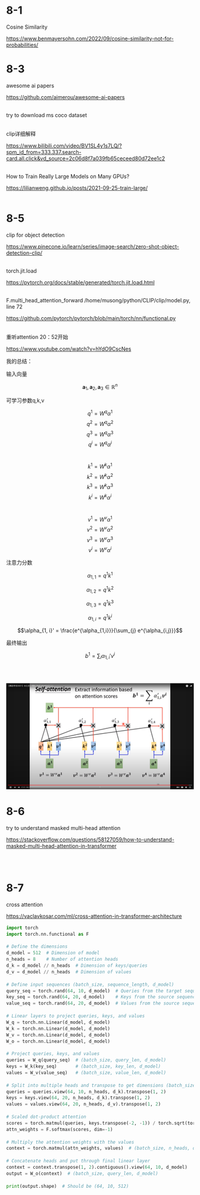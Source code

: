 # 8-1

Cosine Similarity

https://www.benmayersohn.com/2022/09/cosine-similarity-not-for-probabilities/

# 8-3

awesome ai papers

https://github.com/aimerou/awesome-ai-papers
</br></br>

try to download ms coco dataset
</br></br>

clip详细解释

https://www.bilibili.com/video/BV1SL4y1s7LQ/?spm_id_from=333.337.search-card.all.click&vd_source=2c06d8f7a039fb65ceceed80d72ee1c2
</br></br>

How to Train Really Large Models on Many GPUs?

https://lilianweng.github.io/posts/2021-09-25-train-large/
</br></br>

# 8-5

clip for object detection

https://www.pinecone.io/learn/series/image-search/zero-shot-object-detection-clip/
</br></br>

torch.jit.load

https://pytorch.org/docs/stable/generated/torch.jit.load.html
</br></br>

F.multi_head_attention_forward
/home/musong/python/CLIP/clip/model.py, line 72

https://github.com/pytorch/pytorch/blob/main/torch/nn/functional.py
</br></br>

重听attention 20：52开始

https://www.youtube.com/watch?v=hYdO9CscNes

我的总结：

输入向量

$$\mathbf{a}_1, \mathbf{a}_2, \mathbf{a}_3 \in \mathbb{R}^n$$

可学习参数q,k,v

$$q^{1} = W^{q} \alpha^{1}$$
$$q^{2} = W^{q} \alpha^{2}$$
$$q^{3} = W^{q} \alpha^{3}$$
$$q^{i} = W^{q} \alpha^{i}$$
</br>

$$k^{1} = W^{k} \alpha^{1}$$
$$k^{2} = W^{k} \alpha^{2}$$
$$k^{3} = W^{k} \alpha^{3}$$
$$k^{i} = W^{k} \alpha^{i}$$
</br>

$$v^{1} = W^{v} \alpha^{1}$$
$$v^{2} = W^{v} \alpha^{2}$$
$$v^{3} = W^{v} \alpha^{3}$$
$$v^{i} = W^{v} \alpha^{i}$$



注意力分数

$$\alpha_{1,1}=q^1k^1$$

$$\alpha_{1,2}=q^1k^2$$

$$\alpha_{1,3}=q^1k^3$$

$$\alpha_{1,i}=q^1k^i$$

$$\alpha_{1, i}' = \frac{e^{\alpha_{1,i}}}{\sum_{j} e^{\alpha_{i,j}}}$$

最终输出

$$b^1 = {\sum_{i}}\alpha_{1,i}'v^i $$

</br></br>


![示意图](https://raw.githubusercontent.com/txz32102/record-web/main/backend/md/2024-8/attention.png)


# 8-6

try to understand masked multi-head attention

https://stackoverflow.com/questions/58127059/how-to-understand-masked-multi-head-attention-in-transformer

</br></br>

# 8-7

cross attention

https://vaclavkosar.com/ml/cross-attention-in-transformer-architecture

```python
import torch
import torch.nn.functional as F

# Define the dimensions
d_model = 512  # Dimension of model
n_heads = 8    # Number of attention heads
d_k = d_model // n_heads  # Dimension of keys/queries
d_v = d_model // n_heads  # Dimension of values

# Define input sequences (batch_size, sequence_length, d_model)
query_seq = torch.rand(64, 10, d_model)  # Queries from the target sequence
key_seq = torch.rand(64, 20, d_model)    # Keys from the source sequence
value_seq = torch.rand(64, 20, d_model)  # Values from the source sequence

# Linear layers to project queries, keys, and values
W_q = torch.nn.Linear(d_model, d_model)
W_k = torch.nn.Linear(d_model, d_model)
W_v = torch.nn.Linear(d_model, d_model)
W_o = torch.nn.Linear(d_model, d_model)

# Project queries, keys, and values
queries = W_q(query_seq)  # (batch_size, query_len, d_model)
keys = W_k(key_seq)       # (batch_size, key_len, d_model)
values = W_v(value_seq)   # (batch_size, value_len, d_model)

# Split into multiple heads and transpose to get dimensions (batch_size, n_heads, seq_len, d_k)
queries = queries.view(64, 10, n_heads, d_k).transpose(1, 2)
keys = keys.view(64, 20, n_heads, d_k).transpose(1, 2)
values = values.view(64, 20, n_heads, d_v).transpose(1, 2)

# Scaled dot-product attention
scores = torch.matmul(queries, keys.transpose(-2, -1)) / torch.sqrt(torch.tensor(d_k, dtype=torch.float32))
attn_weights = F.softmax(scores, dim=-1)

# Multiply the attention weights with the values
context = torch.matmul(attn_weights, values)  # (batch_size, n_heads, query_len, d_v)

# Concatenate heads and put through final linear layer
context = context.transpose(1, 2).contiguous().view(64, 10, d_model)
output = W_o(context)  # (batch_size, query_len, d_model)

print(output.shape)  # Should be (64, 10, 512)
```